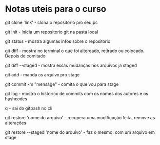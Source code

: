 # Notas uteis para o curso

git clone 'link' - clona o repositorio pro seu pc 

git init - inicia um repositorio git na pasta local

git status - mostra algumas infos sobre o repositorio 

git diff - mostra no terminal o que foi altereado, retirado ou colocado. Depois de comitado 

git diff --staged - mostra essas mudanças nos arquivos ja staged

git add - manda os arquivo pro stage 

git commit -m "mensage" - comita o que vou para stage

git log - mostra o historico de commits com os nomes dos autores e os hashcodes

q - sai do gitbash no cli

git restore 'nome do arquivo' - recupera uma modificação feita, remove as alterações

git restore --staged 'nome do arquivo' - faz o mesmo, com um arquivo em stage
